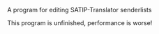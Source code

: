 A program for editing SATIP-Translator senderlists

This program is unfinished, performance is worse!

